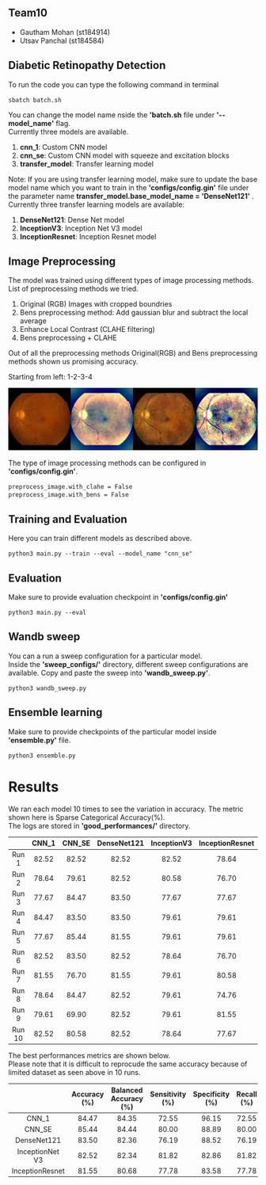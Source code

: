 ## Team10
- Gautham Mohan (st184914)
- Utsav Panchal (st184584)

## Diabetic Retinopathy Detection

To run the code you can type the following command in terminal  

```
sbatch batch.sh
```

You can change the model name nside the **'batch.sh** file under **'--model_name'** flag.  
Currently three models are available. 
1) **cnn_1**: Custom CNN model
2) **cnn_se**: Custom CNN model with squeeze and excitation blocks
3) **transfer_model**: Transfer learning model

Note: If you are using transfer learning model, make sure to update the base model name which you want to train in the **'configs/config.gin'** file under the parameter name **transfer_model.base_model_name = 'DenseNet121'** .
Currently three transfer learning models are available: 
1) **DenseNet121**: Dense Net model
2) **InceptionV3**: Inception Net V3 model 
3) **InceptionResnet**: Inception Resnet model 


## Image Preprocessing
The model was trained using different types of image processing methods.  
List of preprocessing methods we tried. 
1) Original (RGB) Images with cropped boundries
2) Bens preprocessing method: Add gaussian blur and subtract the local average
3) Enhance Local Contrast (CLAHE filtering)
5) Bens preprocessing + CLAHE

Out of all the preprocessing methods Original(RGB) and Bens preprocessing methods shown us promising accuracy.  

Starting from left: 1-2-3-4  

![](canvas.jpg)  

The type of image processing methods can be configured in **'configs/config.gin'**. 
```
preprocess_image.with_clahe = False
preprocess_image.with_bens = False
```


## Training and Evaluation
Here you can train different models as described above. 
```
python3 main.py --train --eval --model_name "cnn_se" 
```

## Evaluation
Make sure to provide evaluation checkpoint in **'configs/config.gin'**
```
python3 main.py --eval
```

## Wandb sweep
You can a run a sweep configuration for a particular model.  
Inside the **'sweep_configs/'** directory, different sweep configurations are available. Copy and paste the sweep into **'wandb_sweep.py'**. 
```
python3 wandb_sweep.py
```

## Ensemble learning
Make sure to provide checkpoints of the particular model inside **'ensemble.py'** file.  
```
python3 ensemble.py
```

# Results
We ran each model 10 times to see the variation in accuracy. The metric shown here is Sparse Categorical Accuracy(%).  
The logs are stored in **'good_performances/'** directory. 

|  | CNN_1 | CNN_SE | DenseNet121 | InceptionV3 | InceptionResnet |
| :---: | :---: | :---: | :---: | :---: | :---: |
| Run 1 | 82.52 | 82.52 | 82.52 | 82.52 | 78.64 |
| Run 2 | 78.64 | 79.61| 82.52 | 80.58 | 76.70 |
| Run 3 | 77.67 | 84.47 | 83.50 | 77.67 | 77.67 |
| Run 4 | 84.47 | 83.50 | 83.50 | 79.61 | 79.61 |
| Run 5 | 77.67 | 85.44 | 81.55 | 79.61 | 79.61 |
| Run 6 | 82.52 | 83.50 | 82.52 | 78.64 | 76.70 |
| Run 7 | 81.55 | 76.70 | 81.55 | 79.61 | 80.58 |
| Run 8 | 78.64 | 84.47 | 82.52 | 79.61 | 74.76 |
| Run 9 | 79.61 | 69.90 | 82.52 | 79.61 | 81.55 |
| Run 10 | 82.52 | 80.58 | 82.52 | 78.64 | 77.67 |



The best performances metrics are shown below.  
Please note that it is difficult to reprocude the same accuracy because of limited dataset as seen above in 10 runs.   


|  | Accuracy (%) | Balanced Accuracy (%) | Sensitivity (%) | Specificity (%) | Recall (%) | Precision(%) | F1 Score(%) | AUC (%) | 
| :---: | :---: | :---: | :---: | :---: | :---: | :---: | :---: | :---: |
| CNN_1 | 84.47 | 84.35 |  72.55 | 96.15 | 72.55 | 94.87 | 82.22 | 86.00 |
| CNN_SE | 85.44 | 84.44 | 80.00 | 88.89 | 80.00 | 82.05 | 81.01 | 85.00 |
| DenseNet121 | 83.50 | 82.36 | 76.19 | 88.52 | 76.19 | 82.05 | 79.01 | 83.00 |
| InceptionNet V3 | 82.52 | 82.34 | 81.82 | 82.86 | 81.82 | 69.23 | 75.00 | 80.00 |
| InceptionResnet | 81.55 | 80.68 | 77.78 | 83.58 | 77.78 | 71.79 | 74.67 | 80.00 |






